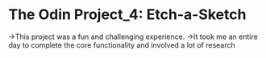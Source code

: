 # The Odin Project_4: Etch-a-Sketch
->This project was a fun and challenging experience.
->It took me an entire day to complete the core functionality and involved a lot of research